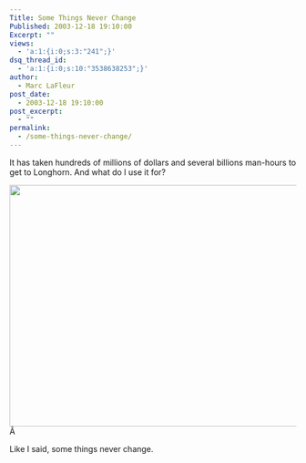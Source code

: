 ```yaml
---
Title: Some Things Never Change
Published: 2003-12-18 19:10:00
Excerpt: ""
views:
  - 'a:1:{i:0;s:3:"241";}'
dsq_thread_id:
  - 'a:1:{i:0;s:10:"3538638253";}'
author:
  - Marc LaFleur
post_date:
  - 2003-12-18 19:10:00
post_excerpt:
  - ""
permalink:
  - /some-things-never-change/
---
```

<div class=Section1>
<p>It has taken hundreds of millions of dollars and several billions man-hours to get to Longhorn. And what do I use it for?</p>
<p><img id=_x0000_i1025 height=424 src=http://dev.genesisfour.com/boom_img/longho1.jpg width=518 border=0/>Â </p>
<p>Like I said, some things never change.</p></div>